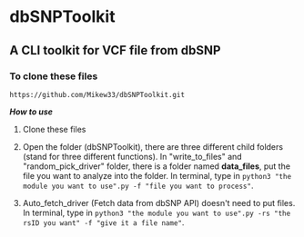 # dbSNPToolkit

## A CLI toolkit for VCF file from dbSNP

### To clone these files
`https://github.com/Mikew33/dbSNPToolkit.git`

***How to use***

1. Clone these files

2. Open the folder (dbSNPToolkit), there are three different child folders (stand for three different functions). In "write_to_files" and "random_pick_driver" folder, there is a folder named **data_files**, put the file you want to analyze into the folder. In terminal, type in `python3 "the module you want to use".py -f "file you want to process"`.

3. Auto_fetch_driver (Fetch data from dbSNP API) doesn't need to put files. In terminal, type in `python3 "the module you want to use".py -rs "the rsID you want" -f "give it a file name"`.

